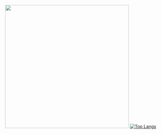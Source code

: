 
  <a href="https://github.com/fekenzofugi"><img width="400px" src="http://github-readme-streak-stats.herokuapp.com/?user=fekenzofugi&theme=dark&date_format=M%20j%5B%2C%20Y%5D&ring=ff3068&fire=ff3068&sideNums=ff3068"></a>
[![Top Langs](https://github-readme-stats.vercel.app/api/top-langs/?username=fekenzofugi&layout=compact&theme=dark)](https://github.com/anuraghazra/github-readme-stats)

